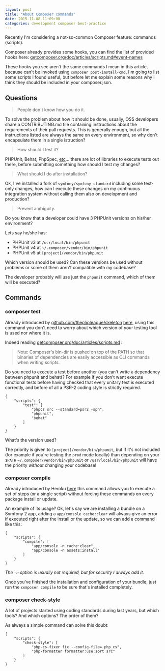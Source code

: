 ```yaml
---
layout: post
title: "About Composer commands"
date: 2015-11-08 11:09:00
categories: development composer best-practice
---
```


Recently I'm considering a not-so-common Composer feature: commands (scripts).

Composer already provides some hooks, you can find the list of
provided hooks here: [getcomposer.org/doc/articles/scripts.md#event-names](https://getcomposer.org/doc/articles/scripts.md#event-names)

These hooks you see aren't the same commands I mean in this article, because can't
be invoked using `composer post-install-cmd`, I'm going to list some scripts
I found useful, but before let me explain some reasons why I think they should
be included in your composer.json.

## Questions

> People don't know how you do it.

To solve the problem about how it should be done, usually, OSS developers share
a CONTRIBUTING.md file containing instructions about the requirements of their
pull requests.
This is generally enough, but all the instructions listed are always the same
on every environment, so why don't encapsulate them in a single istruction?

> How should I test it?

PHPUnit, Behat, PhpSpec, [etc](https://github.com/ziadoz/awesome-php#testing)...
there are lot of libraries to execute tests out there, before submitting something
how should I test my changes?

> What should I do after installation?

Ok, I've installed a fork of `symfony/symfony-standard` including some test-only
changes, how can I execute these changes on my continuous integration system without
calling them also on development and production?

> Prevent ambiguity.

Do you know that a developer could have 3 PHPUnit versions on his/her environment?

Lets say he/she has:

* PHPUnit v3 at `/usr/local/bin/phpunit`
* PHPUnit v4 at `~/.composer/vendor/bin/phpunit`
* PHPUnit v5 at `[project]/vendor/bin/phpunit`

Which version should be used? Can these versions be used without problems or some
of them aren't compatible with my codebase?

The developer probably will use just the `phpunit` command, which of them will be
executed?

## Commands

### composer test

Already introduced by [github.com/thephpleague/skeleton](https://github.com/thephpleague/skeleton) [here](https://github.com/thephpleague/skeleton/commit/54f6cbc6064e56e92ab59db46f99f9ff815d055d), using this command you don't need to worry about which version of your testing tool is used nor where it is.

Indeed reading [getcomposer.org/doc/articles/scripts.md](https://getcomposer.org/doc/articles/scripts.md#writing-custom-commands) :

> Note: Composer's bin-dir is pushed on top of the PATH so that binaries of dependencies are easily accessible as CLI commands when writing scripts.

Do you need to execute a test before another (you can't write a dependency between phpunit and behat)?
For example if you don't want execute functional tests before having checked
that every unitary test is executed correctly, and before of all a PSR-2 coding
style is strictly required.

    {
        "scripts": {
            "test": [
                "phpcs src --standard=psr2 -spn",
                "phpunit",
                "behat"
            ]
        }
    }

What's the version used?

The priority is given to `[project]/vendor/bin/phpunit`, but if it's not included
(for example if you're testing the `prod` mode locally) than depending on your `$PATH`
`~/.composer/vendor/bin/phpunit` or `/usr/local/bin/phpunit` will have the priority
*without* changing your codebase!

### composer compile

Already introduced by Heroku [here](https://devcenter.heroku.com/articles/php-support#custom-compile-step)
this command allows you to execute a set of steps (or a single script) without
forcing these commands on every package install or update.

An example of its usage? Ok, let's say we are installing a bundle on a Symfony 2
app, adding a `app/console cache:clear` will always give an error if executed right
after the install or the update, so we can add a command like this:

    {
        "scripts": {
            "compile": [
                "app/console -n cache:clear",
                "app/console -n assets:install"
            ]
        }
    }

*The `-n` option is usually not required, but for security I always add it.*

Once you've finished the installation and configuration of your bundle, just run
the `composer compile` to be sure that's installed completely.

### composer check-style

A lot of projects started using coding standards during last years, but which tools?
And which options? The order of them?

As always a simple command can solve this doubt:

    {
        "scripts": {
            "check-style": [
                "php-cs-fixer fix --config-file=.php_cs",
                "php-formatter formatter:use:sort src"
            ]
        }
    }
